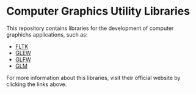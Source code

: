 # Computer Graphics Utility Libraries
This repository contains libraries for the development of computer graphichs applications, such as:

- [FLTK][b80d2667]
- [GLEW][c0ee27e8]
- [GLFW][d4c3fd18]
- [GLM][af6086e5]

For more information about this libraries, visit their official website by clicking the links above.

  [b80d2667]: http://www.fltk.org/ "Cross-platform C++ GUI toolkit"
  [c0ee27e8]: https://glew.sourceforge.io/ "OpenGL Extension Wrangler Library"
  [d4c3fd18]: http://www.glfw.org/ "Multi-platform library for OpenGL applications"
  [af6086e5]: https://glm.g-truc.net/ "C++ mathematics library for graphics software"
